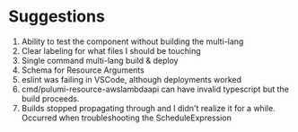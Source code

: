 # Suggestions

1. Ability to test the component without building the multi-lang
2. Clear labeling for what files I should be touching
3. Single command multi-lang build & deploy
4. Schema for Resource Arguments
5. eslint was failing in VSCode, although deployments worked
6. cmd/pulumi-resource-awslambdaapi can have invalid typescript but the build proceeds.
7. Builds stopped propagating through and I didn't realize it for a while. Occurred when troubleshooting the ScheduleExpression